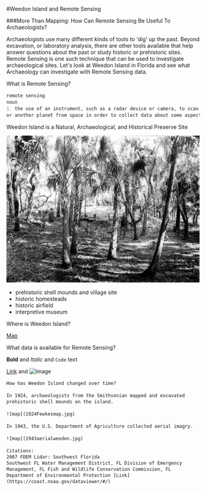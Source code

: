 
#Weedon Island and Remote Sensing

###More Than Mapping: How Can Remote Sensing Be Useful To Archaeologists?

Archaeologists use many different kinds of tools to 'dig' up the past. Beyond excavation, or laboratory analysis, there are other tools available that help answer questions about the past or study historic or prehistoric sites. Remote Sensing is one such technique that can be used to investigate archaeological sites. Let's look at Weedon Island in Florida and see what Archaeology can investigate with Remote Sensing data.

What is Remote Sensing?


```markdown
remote sensing
noun
1. the use of an instrument, such as a radar device or camera, to scan the earth 
or another planet from space in order to collect data about some aspect of it
```

Weedon Island is a Natural, Archaeological, and Historical Preserve Site

![map](weedenmoundFLMem.jpg)


- prehistoric shell mounds and village site
- historic homesteads
- historic airfield
- interpretive museum

Where is Weedon Island?

 [Map](page3.html) 

What data is available for Remote Sensing?



**Bold** and _Italic_ and `Code` text

[Link](url) and ![Image](src)
```
How has Weedon Island changed over time?

In 1924, archaeologists from the Smithsonian mapped and excavated prehistoric shell mounds on the island.

![map](1924Fewkesmap.jpg)

In 1943, the U.S. Department of Agriculture collected aerial imagry.

![map](1943aerialweeden.jpg)

Citations:
2007 FDEM Lidar: Southwest Florida
Southwest FL Water Management District, FL Division of Emergency Management, FL Fish and Wildlife Conservation Commission, FL Department of Environmental Protection [Link](https://coast.noaa.gov/dataviewer/#/)
